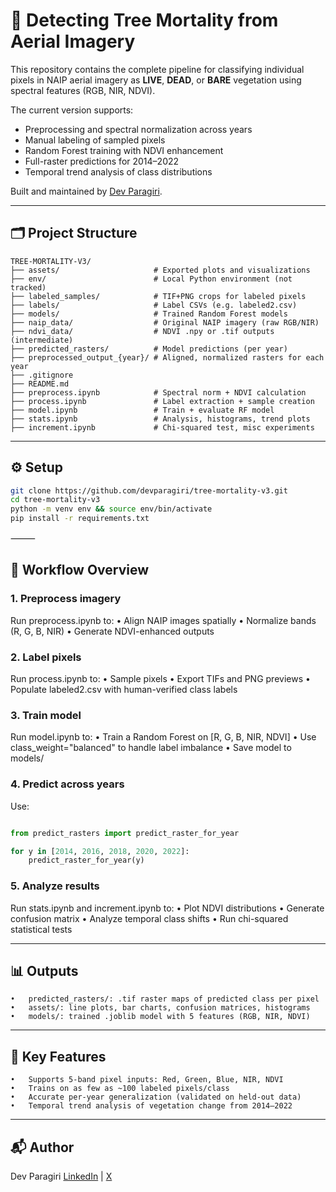 # 🌲 Detecting Tree Mortality from Aerial Imagery

This repository contains the complete pipeline for classifying individual pixels in NAIP aerial imagery as **LIVE**, **DEAD**, or **BARE** vegetation using spectral features (RGB, NIR, NDVI).

The current version supports:
- Preprocessing and spectral normalization across years
- Manual labeling of sampled pixels
- Random Forest training with NDVI enhancement
- Full-raster predictions for 2014–2022
- Temporal trend analysis of class distributions

Built and maintained by [Dev Paragiri](https://deveshparagiri.com).

---

## 🗂️ Project Structure

```
TREE-MORTALITY-V3/
├── assets/                     # Exported plots and visualizations
├── env/                        # Local Python environment (not tracked)
├── labeled_samples/            # TIF+PNG crops for labeled pixels
├── labels/                     # Label CSVs (e.g. labeled2.csv)
├── models/                     # Trained Random Forest models
├── naip_data/                  # Original NAIP imagery (raw RGB/NIR)
├── ndvi_data/                  # NDVI .npy or .tif outputs (intermediate)
├── predicted_rasters/          # Model predictions (per year)
├── preprocessed_output_{year}/ # Aligned, normalized rasters for each year
├── .gitignore
├── README.md
├── preprocess.ipynb            # Spectral norm + NDVI calculation
├── process.ipynb               # Label extraction + sample creation
├── model.ipynb                 # Train + evaluate RF model
├── stats.ipynb                 # Analysis, histograms, trend plots
├── increment.ipynb             # Chi-squared test, misc experiments
```


---

## ⚙️ Setup

```bash
git clone https://github.com/devparagiri/tree-mortality-v3.git
cd tree-mortality-v3
python -m venv env && source env/bin/activate
pip install -r requirements.txt
```

⸻

## 🔁 Workflow Overview

### 1. Preprocess imagery

Run preprocess.ipynb to:
	•	Align NAIP images spatially
	•	Normalize bands (R, G, B, NIR)
	•	Generate NDVI-enhanced outputs

### 2. Label pixels

Run process.ipynb to:
	•	Sample pixels
	•	Export TIFs and PNG previews
	•	Populate labeled2.csv with human-verified class labels

### 3. Train model

Run model.ipynb to:
	•	Train a Random Forest on [R, G, B, NIR, NDVI]
	•	Use class_weight="balanced" to handle label imbalance
	•	Save model to models/

### 4. Predict across years

Use:
```python

from predict_rasters import predict_raster_for_year

for y in [2014, 2016, 2018, 2020, 2022]:
    predict_raster_for_year(y)
```

### 5. Analyze results

Run stats.ipynb and increment.ipynb to:
	•	Plot NDVI distributions
	•	Generate confusion matrix
	•	Analyze temporal class shifts
	•	Run chi-squared statistical tests

---

## 📊 Outputs
	•	predicted_rasters/: .tif raster maps of predicted class per pixel
	•	assets/: line plots, bar charts, confusion matrices, histograms
	•	models/: trained .joblib model with 5 features (RGB, NIR, NDVI)

---

## 🧠 Key Features
	•	Supports 5-band pixel inputs: Red, Green, Blue, NIR, NDVI
	•	Trains on as few as ~100 labeled pixels/class
	•	Accurate per-year generalization (validated on held-out data)
	•	Temporal trend analysis of vegetation change from 2014–2022

---

## 📬 Author

Dev Paragiri
[LinkedIn](https://www.linkedin.com/in/deveshparagiri) | [X](https://x.com/deveshparagiri)